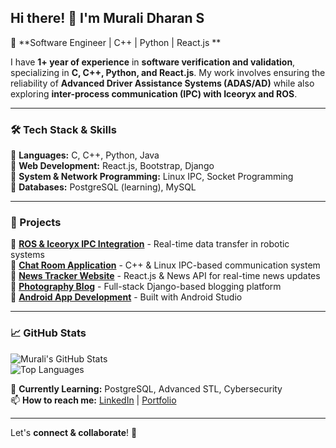 ## Hi there! 👋 I'm Murali Dharan S  

🚀 **Software Engineer | C++ | Python | React.js **  

I have **1+ year of experience** in **software verification and validation**, specializing in **C, C++, Python, and React.js**. My work involves ensuring the reliability of **Advanced Driver Assistance Systems (ADAS/AD)** while also exploring **inter-process communication (IPC) with Iceoryx and ROS**.  

---

### 🛠 Tech Stack & Skills  
🔹 **Languages:** C, C++, Python, Java  
🔹 **Web Development:** React.js, Bootstrap, Django  
🔹 **System & Network Programming:** Linux IPC, Socket Programming  
🔹 **Databases:** PostgreSQL (learning), MySQL  

---

### 🚀 Projects  
📌 **[ROS & Iceoryx IPC Integration](#)** - Real-time data transfer in robotic systems  
📌 **[Chat Room Application](#)** - C++ & Linux IPC-based communication system  
📌 **[News Tracker Website](#)** - React.js & News API for real-time news updates  
📌 **[Photography Blog](#)** - Full-stack Django-based blogging platform  
📌 **[Android App Development](#)** - Built with Android Studio  

---

### 📈 GitHub Stats  
![Murali's GitHub Stats](https://github-readme-stats.vercel.app/api?username=your-github-username&show_icons=true&theme=tokyonight)  
![Top Languages](https://github-readme-stats.vercel.app/api/top-langs/?username=your-github-username&layout=compact&theme=tokyonight)  

🌱 **Currently Learning:** PostgreSQL, Advanced STL, Cybersecurity  
📫 **How to reach me:** [LinkedIn](#) | [Portfolio](#)  

---

Let's **connect & collaborate**! 🚀  
